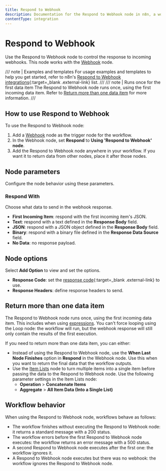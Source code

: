 ```yaml
---
title: Respond to Webhook
description: Documentation for the Respond to Webhook node in n8n, a workflow automation platform. Includes guidance on usage, and links to examples.
contentType: integration
---
```


# Respond to Webhook

Use the Respond to Webhook node to control the response to incoming webhooks. This node works with the [Webhook](/integrations/builtin/core-nodes/n8n-nodes-base.webhook/) node.

/// note | Examples and templates
For usage examples and templates to help you get started, refer to n8n's [Respond to Webhook integrations](https://n8n.io/integrations/respond-to-webhook/){:target=_blank .external-link} list.
///
/// note | Runs once for the first data item
The Respond to Webhook node runs once, using the first incoming data item. Refer to [Return more than one data item](#return-more-than-one-data-item) for more information.
///
## How to use Respond to Webhook

To use the Respond to Webhook node:

1. Add a [Webhook](/integrations/builtin/core-nodes/n8n-nodes-base.webhook/) node as the trigger node for the workflow.
1. In the Webhook node, set **Respond** to **Using 'Respond to Webhook' node**.
1. Add the Respond to Webhook node anywhere in your workflow. If you want it to return data from other nodes, place it after those nodes.

## Node parameters

Configure the node behavior using these parameters.

### Respond With

Choose what data to send in the webhook response.

- **First Incoming Item**: respond with the first incoming item's JSON.
- **Text**: respond with a text defined in the **Response Body** field.
- **JSON**: respond with a JSON object defined in the **Response Body** field.
- **Binary**: respond with a binary file defined in the **Response Data Source** field.
- **No Data**: no response payload.

## Node options

Select **Add Option** to view and set the options.

- **Response Code**: set the [response code](https://developer.mozilla.org/en-US/docs/Web/HTTP/Status){:target=_blank .external-link} to use.
- **Response Headers**: define response headers to send.

## Return more than one data item

The Respond to Webhook node runs once, using the first incoming data item. This includes when using [expressions](/code/expressions/). You can't force looping using the Loop node: the workflow will run, but the webhook response will still only contain the results of the first execution. 

If you need to return more than one data item, you can either:

- Instead of using the Respond to Webhook node, use the **When Last Node Finishes** option in **Respond** in the Webhook node. Use this when you want to return the final data that the workflow outputs.
- Use the [Item Lists](/integrations/builtin/core-nodes/n8n-nodes-base.itemlists/) node to turn multiple items into a single item before passing the data to the Respond to Webhook node. Use the following parameter settings in the Item Lists node:
	- **Operation** > **Concatenate Items**
	- **Aggregate** > **All Item Data (Into a Single List)**

## Workflow behavior

When using the Respond to Webhook node, workflows behave as follows:

- The workflow finishes without executing the Respond to Webhook node: it returns a standard message with a 200 status.
- The workflow errors before the first Respond to Webhook node executes: the workflow returns an error message with a 500 status.
- A second Respond to Webhook node executes after the first one: the workflow ignores it.
- A Respond to Webhook node executes but there was no webhook: the workflow ignores the Respond to Webhook node.
